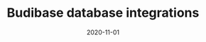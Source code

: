 ---
title: "Budibase database integrations"
description: "Bring all your data together with Budibase."
type: platform/integrations
layout: list
date: 2020-11-01
images:
- budibase-logo.jpg
---